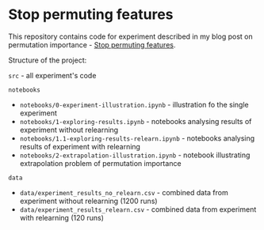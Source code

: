 # Stop permuting features 

This repository contains code for experiment described in my blog post on permutation importance - 
[Stop permuting features](google.com).

Structure of the project: 

`src` - all experiment's code 

`notebooks`
* `notebooks/0-experiment-illustration.ipynb` - illustration fo the single experiment 
* `notebooks/1-exploring-results.ipynb` - notebooks analysing results of experiment without relearning
* `notebooks/1.1-exploring-results-relearn.ipynb` - notebooks analysing results of experiment with relearning
* `notebooks/2-extrapolation-illustration.ipynb` - notebook illustrating extrapolation problem of permutation importance

`data`
* `data/experiment_results_no_relearn.csv` - combined data from experiment without relearning (1200 runs)
* `data/experiment_results_relearn.csv` - combined data from experiment with relearning (120 runs)
